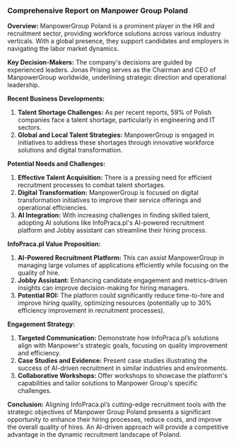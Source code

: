 ### Comprehensive Report on Manpower Group Poland

**Overview:**
ManpowerGroup Poland is a prominent player in the HR and recruitment sector, providing workforce solutions across various industry verticals. With a global presence, they support candidates and employers in navigating the labor market dynamics.

**Key Decision-Makers:**
The company's decisions are guided by experienced leaders. Jonas Prising serves as the Chairman and CEO of ManpowerGroup worldwide, underlining strategic direction and operational leadership.

**Recent Business Developments:**
1. **Talent Shortage Challenges:** As per recent reports, 59% of Polish companies face a talent shortage, particularly in engineering and IT sectors.
2. **Global and Local Talent Strategies:** ManpowerGroup is engaged in initiatives to address these shortages through innovative workforce solutions and digital transformation.

**Potential Needs and Challenges:**
1. **Effective Talent Acquisition:** There is a pressing need for efficient recruitment processes to combat talent shortages.
2. **Digital Transformation:** ManpowerGroup is focused on digital transformation initiatives to improve their service offerings and operational efficiencies.
3. **AI Integration:** With increasing challenges in finding skilled talent, adopting AI solutions like InfoPraca.pl's AI-powered recruitment platform and Jobby assistant can streamline their hiring process.

**InfoPraca.pl Value Proposition:**
1. **AI-Powered Recruitment Platform:** This can assist ManpowerGroup in managing large volumes of applications efficiently while focusing on the quality of hire.
2. **Jobby Assistant:** Enhancing candidate engagement and metrics-driven insights can improve decision-making for hiring managers.
3. **Potential ROI:** The platform could significantly reduce time-to-hire and improve hiring quality, optimizing resources (potentially up to 30% efficiency improvement in recruitment processes).

**Engagement Strategy:**
1. **Targeted Communication:** Demonstrate how InfoPraca.pl’s solutions align with Manpower's strategic goals, focusing on quality improvement and efficiency.
2. **Case Studies and Evidence:** Present case studies illustrating the success of AI-driven recruitment in similar industries and environments.
3. **Collaborative Workshops:** Offer workshops to showcase the platform's capabilities and tailor solutions to Manpower Group's specific challenges.

**Conclusion:**
Aligning InfoPraca.pl’s cutting-edge recruitment tools with the strategic objectives of Manpower Group Poland presents a significant opportunity to enhance their hiring processes, reduce costs, and improve the overall quality of hires. An AI-driven approach will provide a competitive advantage in the dynamic recruitment landscape of Poland.
